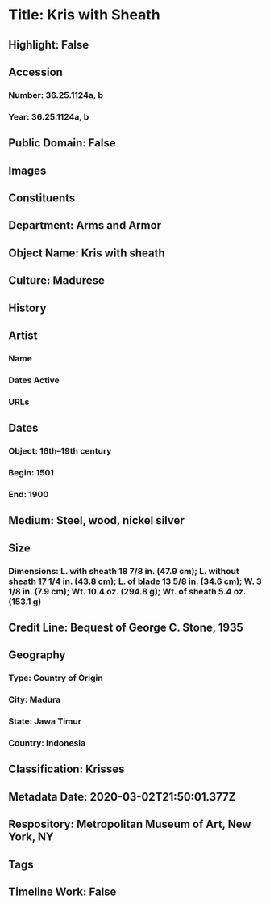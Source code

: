 # Title: Kris with Sheath
## Highlight: False
## Accession
### Number: 36.25.1124a, b
### Year: 36.25.1124a, b
## Public Domain: False
## Images
## Constituents
## Department: Arms and Armor
## Object Name: Kris with sheath
## Culture: Madurese
## History
## Artist
### Name
### Dates Active
### URLs
## Dates
### Object: 16th–19th century
### Begin: 1501
### End: 1900
## Medium: Steel, wood, nickel silver
## Size
### Dimensions: L. with sheath 18 7/8 in. (47.9 cm); L. without sheath 17 1/4 in. (43.8 cm); L. of blade 13 5/8 in. (34.6 cm); W. 3 1/8 in. (7.9 cm); Wt. 10.4 oz. (294.8 g); Wt. of sheath 5.4 oz. (153.1 g)
## Credit Line: Bequest of George C. Stone, 1935
## Geography
### Type: Country of Origin
### City: Madura
### State: Jawa Timur
### Country: Indonesia
## Classification: Krisses
## Metadata Date: 2020-03-02T21:50:01.377Z
## Respository: Metropolitan Museum of Art, New York, NY
## Tags
## Timeline Work: False